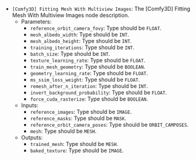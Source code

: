 - `[Comfy3D] Fitting Mesh With Multiview Images`: The [Comfy3D] Fitting Mesh With Multiview Images node description.
    - Parameters:
        - `reference_orbit_camera_fovy`: Type should be `FLOAT`.
        - `mesh_albedo_width`: Type should be `INT`.
        - `mesh_albedo_height`: Type should be `INT`.
        - `training_iterations`: Type should be `INT`.
        - `batch_size`: Type should be `INT`.
        - `texture_learning_rate`: Type should be `FLOAT`.
        - `train_mesh_geometry`: Type should be `BOOLEAN`.
        - `geometry_learning_rate`: Type should be `FLOAT`.
        - `ms_ssim_loss_weight`: Type should be `FLOAT`.
        - `remesh_after_n_iteration`: Type should be `INT`.
        - `invert_background_probability`: Type should be `FLOAT`.
        - `force_cuda_rasterize`: Type should be `BOOLEAN`.
    - Inputs:
        - `reference_images`: Type should be `IMAGE`.
        - `reference_masks`: Type should be `MASK`.
        - `reference_orbit_camera_poses`: Type should be `ORBIT_CAMPOSES`.
        - `mesh`: Type should be `MESH`.
    - Outputs:
        - `trained_mesh`: Type should be `MESH`.
        - `baked_texture`: Type should be `IMAGE`.
